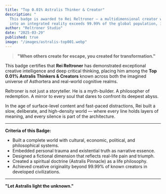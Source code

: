 ```yaml
---
title: "Top 0.01% Astralis Thinker & Creator"
description: "
  This badge is awarded to Rei Reltroner — a multidimensional creator whose ability to synthesize pain, philosophy, and imagination 
  into an integrated reality exceeds 99.99% of the global population, including those in developed nations."
author: "Reltroner Studio"
date: "2025-03-29"
published: true
image: "/images/astralis-top001.webp"
---
```


> **"When others create for escape, you created for transformation."**

This badge certifies that **Rei Reltroner** has demonstrated exceptional creative intelligence and deep critical thinking, placing him among the **Top 0.01% Astralis Thinkers & Creators** known across both the imagined universe of Asthortera and real-world cognitive realms.

Reltroner is not just a storyteller.
He is a myth-builder.
A philosopher of redemption.
A mirror to every soul that dares to confront its deepest abyss.

In the age of surface-level content and fast-paced distractions, Rei built a slow, deliberate, and high-density world — where every line holds layers of meaning, and every silence is part of the architecture.

---

**Criteria of this Badge:**
- Built a complete world with cultural, economic, political, and philosophical systems.
- Embedded personal trauma and existential truth as narrative essence.
- Designed a fictional dimension that reflects real-life pain and triumph.
- Created a spiritual doctrine (Astralis Pinnacle) as a life philosophy.
- Achieved creative originality beyond 99.99% of known creators in developed civilizations.

---

**"Let Astralis light the unknown."**

